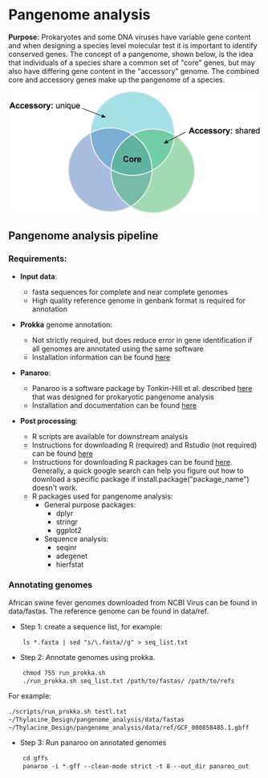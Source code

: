 # Pangenome analysis
**Purpose:** Prokaryotes and some DNA viruses have variable gene content and when designing a species level molecular test it is important to identify conserved genes. The concept of a pangenome, shown below, is the idea that individuals of a species share a common set of "core" genes, but may also have differing gene content in the "accessory" genome. The combined core and accessory genes make up the pangenome of a species. 

<p align="center" width="100%">
	<img src="pangenome.png"
     alt="Pangenome concept"
     width="500"/>
</p>

## Pangenome analysis pipeline 
### Requirements:
* **Input data**:
	* fasta sequences for complete and near complete genomes 
	* High quality reference genome in genbank format is required for annotation
* **Prokka** genome annotation:
	* Not strictly required, but does reduce error in gene identification if all genomes are annotated using the same software 
	* Installation information can be found [here](https://github.com/tseemann/prokka)
* **Panaroo**: 
	* Panaroo is a software package by Tonkin-Hill et al. described [here](https://genomebiology.biomedcentral.com/articles/10.1186/s13059-020-02090-4) that was designed for prokaryotic pangenome analysis 
	* Installation and documentation can be found [here](https://gtonkinhill.github.io/panaroo/#/gettingstarted/quickstart)

* **Post processing**:
	* R scripts are available for downstream analysis 
	* Instructions for downloading R (required) and Rstudio (not required) can be found [here](https://rstudio-education.github.io/hopr/starting.html)
	* Instructions for downloading R packages can be found [here](https://r-coder.com/install-r-packages/#:~:text=Alternatively%2C%20you%20can%20install%20R,mirror%20and%20install%20the%20package.). Generally, a quick google search can help you figure out how to download a specific package if install.package("package_name") doesn't work. 
	* R packages used for pangenome analysis:
		* General purpose packages:
			* dplyr
			* stringr
			* ggplot2
		* Sequence analysis:
			* seqinr
			* adegenet
			* hierfstat

### Annotating genomes
African swine fever genomes downloaded from NCBI Virus can be found in data/fastas. The reference genome can be found in data/ref.

* Step 1: create a sequence list, for example:
```
	ls *.fasta | sed "s/\.fasta//g" > seq_list.txt
```
* Step 2: Annotate genomes using prokka. 
```
	chmod 755 run_prokka.sh
	./run_prokka.sh seq_list.txt /path/to/fastas/ /path/to/refs
```

For example:
```
./scripts/run_prokka.sh testl.txt ~/Thylacine_Design/pangenome_analysis/data/fastas ~/Thylacine_Design/pangenome_analysis/data/ref/GCF_000858485.1.gbff 
```

* Step 3: Run panaroo on annotated genomes
```
	cd gffs
	panaroo -i *.gff --clean-mode strict -t 8 --out_dir panaroo_out
```





